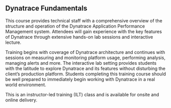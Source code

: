 ## Dynatrace Fundamentals

This course provides technical staff with a comprehensive overview of the structure and operation of the Dynatrace Application Performance Management system. Attendees will gain experience with the key features of Dynatrace through extensive hands-on lab sessions and interactive lecture.

Training begins with coverage of Dynatrace architecture and continues with sessions on measuring and monitoring platform usage, performing analysis, managing alerts and more. The interactive lab setting provides students with the latitude to explore Dynatrace and its features without disturbing the client’s production platform. Students completing this training course should be well prepared to immediately begin working with Dynatrace in a real world environment.

This is an instructor-led training (ILT) class and is available for onsite and online delivery.
